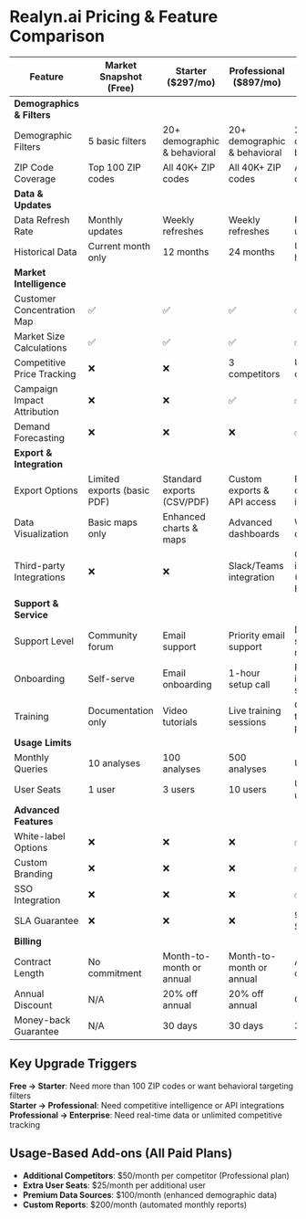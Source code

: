 # Realyn.ai Pricing & Feature Comparison

| Feature | Market Snapshot (Free) | Starter ($297/mo) | Professional ($897/mo) | Enterprise (Custom) |
|---------|------------------------|-------------------|------------------------|-------------------|
| **Demographics & Filters** |
| Demographic Filters | 5 basic filters | 20+ demographic & behavioral | 20+ demographic & behavioral | 20+ demographic & behavioral |
| ZIP Code Coverage | Top 100 ZIP codes | All 40K+ ZIP codes | All 40K+ ZIP codes | All 40K+ ZIP codes |
| **Data & Updates** |
| Data Refresh Rate | Monthly updates | Weekly refreshes | Weekly refreshes | Real-time updates |
| Historical Data | Current month only | 12 months | 24 months | Unlimited history |
| **Market Intelligence** |
| Customer Concentration Map | ✅ | ✅ | ✅ | ✅ |
| Market Size Calculations | ✅ | ✅ | ✅ | ✅ |
| Competitive Price Tracking | ❌ | ❌ | 3 competitors | Unlimited competitors |
| Campaign Impact Attribution | ❌ | ❌ | ✅ | ✅ |
| Demand Forecasting | ❌ | ❌ | ❌ | ✅ |
| **Export & Integration** |
| Export Options | Limited exports (basic PDF) | Standard exports (CSV/PDF) | Custom exports & API access | Full API suite & custom integrations |
| Data Visualization | Basic maps only | Enhanced charts & maps | Advanced dashboards | White-label dashboards |
| Third-party Integrations | ❌ | ❌ | Slack/Teams integration | Custom integrations (Salesforce, HubSpot, etc.) |
| **Support & Service** |
| Support Level | Community forum | Email support | Priority email support | Dedicated success manager |
| Onboarding | Self-serve | Email onboarding | 1-hour setup call | Full implementation support |
| Training | Documentation only | Video tutorials | Live training sessions | Custom training programs |
| **Usage Limits** |
| Monthly Queries | 10 analyses | 100 analyses | 500 analyses | Unlimited |
| User Seats | 1 user | 3 users | 10 users | Unlimited users |
| **Advanced Features** |
| White-label Options | ❌ | ❌ | ❌ | ✅ |
| Custom Branding | ❌ | ❌ | ❌ | ✅ |
| SSO Integration | ❌ | ❌ | ❌ | ✅ |
| SLA Guarantee | ❌ | ❌ | ❌ | 99.9% uptime SLA |
| **Billing** |
| Contract Length | No commitment | Month-to-month or annual | Month-to-month or annual | Annual contracts |
| Annual Discount | N/A | 20% off annual | 20% off annual | Custom pricing |
| Money-back Guarantee | N/A | 30 days | 30 days | 30 days |

## Key Upgrade Triggers

**Free → Starter**: Need more than 100 ZIP codes or want behavioral targeting filters  
**Starter → Professional**: Need competitive intelligence or API integrations  
**Professional → Enterprise**: Need real-time data or unlimited competitive tracking

## Usage-Based Add-ons (All Paid Plans)

- **Additional Competitors**: $50/month per competitor (Professional plan)
- **Extra User Seats**: $25/month per additional user
- **Premium Data Sources**: $100/month (enhanced demographic data)
- **Custom Reports**: $200/month (automated monthly reports)